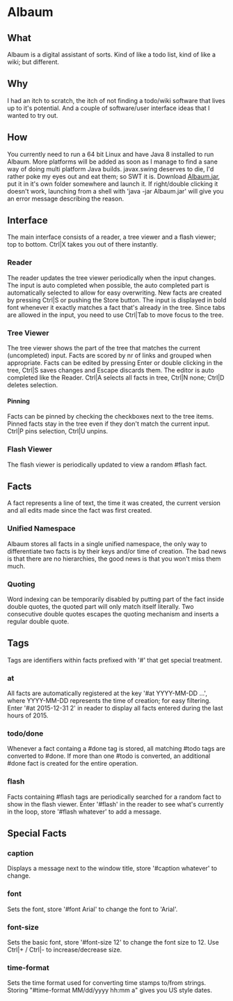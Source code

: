# Albaum

## What
Albaum is a digital assistant of sorts. Kind of like a todo list, kind of like a wiki; but different.

## Why
I had an itch to scratch, the itch of not finding a todo/wiki software that lives up to it's potential. And a couple of software/user interface ideas that I wanted to try out.

## How
You currently need to run a 64 bit Linux and have Java 8 installed to run Albaum. More platforms will be added as soon as I manage to find a sane way of doing multi platform Java builds. javax.swing deserves to die, I'd rather poke my eyes out and eat them; so SWT it is. Download [Albaum.jar](https://github.com/moforw/albaum/blob/master/Albaum.jar?raw=true), put it in it's own folder somewhere and launch it. If right/double clicking it doesn't work, launching from a shell with 'java -jar Albaum.jar' will give you an error message describing the reason.

## Interface
The main interface consists of a reader, a tree viewer and a flash viewer; top to bottom. Ctrl|X takes you out of there instantly.

### Reader
The reader updates the tree viewer periodically when the input changes. The input is auto completed when possible, the auto completed part is automatically selected to allow for easy overwriting. New facts are created by pressing Ctrl|S or pushing the Store button. The input is displayed in bold font whenever it exactly matches a fact that's already in the tree. Since tabs are allowed in the input, you need to use Ctrl|Tab to move focus to the tree.

### Tree Viewer
The tree viewer shows the part of the tree that matches the current (uncompleted) input. Facts are scored by nr of links and grouped when appropriate. Facts can be edited by pressing Enter or double clicking in the tree, Ctrl|S saves changes and Escape discards them. The editor is auto completed like the Reader. Ctrl|A selects all facts in tree, Ctrl|N none; Ctrl|D deletes selection.

#### Pinning
Facts can be pinned by checking the checkboxes next to the tree items. Pinned facts stay in the tree even if they don't match the current input. Ctrl|P pins selection, Ctrl|U unpins.

### Flash Viewer
The flash viewer is periodically updated to view a random #flash fact.

## Facts
A fact represents a line of text, the time it was created, the current version and all edits made since the fact was first created.

### Unified Namespace
Albaum stores all facts in a single unified namespace, the only way to differentiate two facts is by their keys and/or time of creation. The bad news is that there are no hierarchies, the good news is that you won't miss them much. 

### Quoting
Word indexing can be temporarily disabled by putting part of the fact inside double quotes, the quoted part will only match itself literally. Two consecutive double quotes escapes the quoting mechanism and inserts a regular double quote.

## Tags
Tags are identifiers within facts prefixed with '#' that get special treatment.

### at
All facts are automatically registered at the key '#at YYYY-MM-DD ...', where YYYY-MM-DD represents the time of creation; for easy filtering. Enter '#at 2015-12-31 2' in reader to display all facts entered during the last hours of 2015.

### todo/done
Whenever a fact containg a #done tag is stored, all matching #todo tags are converted to #done. If more than one #todo is converted, an additional #done fact is created for the entire operation.

### flash
Facts containing #flash tags are periodically searched for a random fact to show in the flash viewer. Enter '#flash' in the reader to see what's currently in the loop, store '#flash whatever' to add a message.

## Special Facts

### caption
Displays a message next to the window title, store '#caption whatever' to change.

### font
Sets the font, store '#font Arial' to change the font to 'Arial'.

### font-size
Sets the basic font, store '#font-size 12' to change the font size to 12. Use Ctrl|+ / Ctrl|- to increase/decrease size. 

### time-format
Sets the time format used for converting time stamps to/from strings. Storing "#time-format MM/dd/yyyy hh:mm a" gives you US style dates.